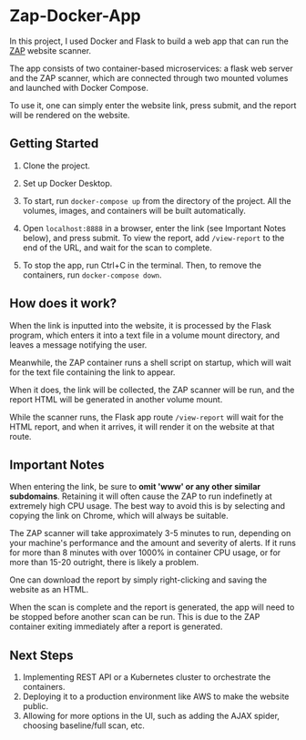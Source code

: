 # Zap-Docker-App

In this project, I used Docker and Flask to build a web app that can run the [ZAP](https://www.zaproxy.org/docs/docker/full-scan/) website scanner.

The app consists of two container-based microservices: a flask web server and the ZAP scanner, which are connected through two mounted volumes and launched with Docker Compose. 

To use it, one can simply enter the website link, press submit, and the report will be rendered on the website.

## Getting Started

1) Clone the project.

2) Set up Docker Desktop.

3) To start, run `docker-compose up` from the directory of the project. All the volumes, images, and containers will be built automatically.

4) Open `localhost:8888` in a browser, enter the link (see Important Notes below), and press submit. To view the report, add `/view-report` to the end of the URL, and wait for the scan to complete.

5) To stop the app, run Ctrl+C in the terminal. Then, to remove the containers, run `docker-compose down`.

## How does it work?

When the link is inputted into the website, it is processed by the Flask program, which enters it into a text file in a volume mount directory, and leaves a message notifying the user.

Meanwhile, the ZAP container runs a shell script on startup, which will wait for the text file containing the link to appear. 

When it does, the link will be collected, the ZAP scanner will be run, and the report HTML will be generated in another volume mount.

While the scanner runs, the Flask app route `/view-report` will wait for the HTML report, and when it arrives, it will render it on the website at that route. 

## Important Notes

When entering the link, be sure to **omit 'www' or any other similar subdomains**. Retaining it will often cause the ZAP to run indefinetly at extremely high CPU usage. The best way to avoid this is by selecting and copying the link on Chrome, which will always be suitable. 

The ZAP scanner will take approximately 3-5 minutes to run, depending on your machine's performance and the amount and severity of alerts. If it runs for more than 8 minutes with over 1000% in container CPU usage, or for more than 15-20 outright, there is likely a problem. 

One can download the report by simply right-clicking and saving the website as an HTML. 

When the scan is complete and the report is generated, the app will need to be stopped before another scan can be run. This is due to the ZAP container exiting immediately after a report is generated. 

## Next Steps

1) Implementing REST API or a Kubernetes cluster to orchestrate the containers.  
2) Deploying it to a production environment like AWS to make the website public.
3) Allowing for more options in the UI, such as adding the AJAX spider, choosing baseline/full scan, etc.